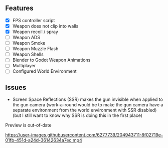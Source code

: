 ## Features
- [x] FPS controller script
- [x] Weapon does not clip into walls
- [x] Weapon recoil / spray
- [ ] Weapon ADS
- [ ] Weapon Smoke
- [ ] Weapon Muzzle Flash
- [ ] Weapon Shells
- [ ] Blender to Godot Weapon Animations
- [ ] Multiplayer
- [ ] Configured World Environment

## Issues
- Screen Space Reflections (SSR) makes the gun invisible when applied to the gun camera (work-a-round would be to make the gun camera have a separate environment from the world environment with SSR disabled) (but I still want to know why SSR is doing this in the first place)

Preview is out-of-date

https://user-images.githubusercontent.com/6277739/204943711-8f02719e-01fb-451d-a24d-36142634a7ec.mp4
